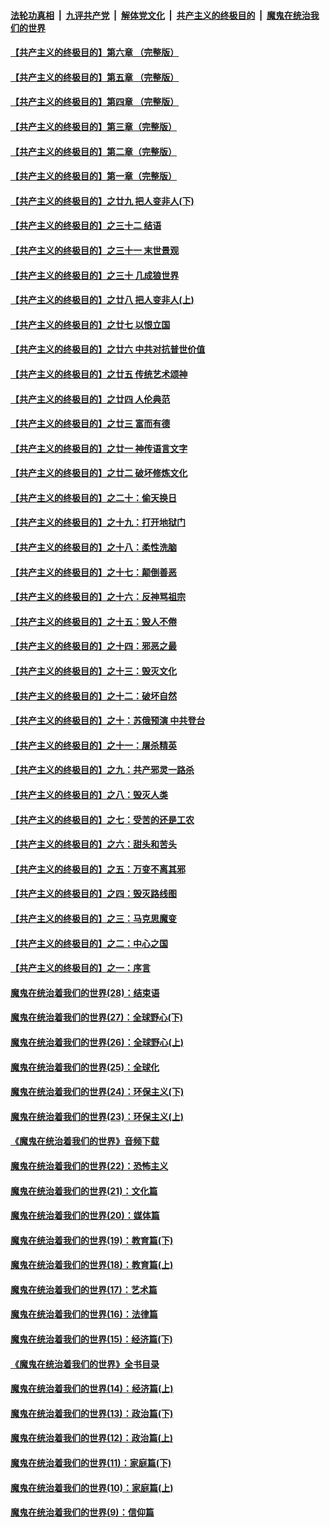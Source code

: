 

####  [法轮功真相](../../../../basic/blob/master/README.md?t=06212231) &nbsp;|&nbsp; [九评共产党](../../../../9ping.md/blob/master/README.md?t=06212231) &nbsp;|&nbsp; [解体党文化](../../../../jtdwh.md/blob/master/README.md?t=06212231)  &nbsp;|&nbsp; [共产主义的终极目的](../../../../gczydzjmd.md/blob/master/README.md?t=06212231) &nbsp;|&nbsp; [魔鬼在统治我们的世界](../../../../mgztzwmdsj.md/blob/master/README.md?t=06212231) 

#### [【共产主义的终极目的】第六章 （完整版）](../pages/nsc422/n11428913.md?t=06212231) 

#### [【共产主义的终极目的】第五章 （完整版）](../pages/nsc422/n11428912.md?t=06212231) 

#### [【共产主义的终极目的】第四章 （完整版）](../pages/nsc422/n11428907.md?t=06212231) 

#### [【共产主义的终极目的】第三章（完整版）](../pages/nsc422/n11428848.md?t=06212231) 

#### [【共产主义的终极目的】第二章（完整版）](../pages/nsc422/n11428831.md?t=06212231) 

#### [【共产主义的终极目的】第一章（完整版）](../pages/nsc422/n11417651.md?t=06212231) 

#### [【共产主义的终极目的】之廿九 把人变非人(下)](../pages/nsc422/n11344140.md?t=06212231) 

#### [【共产主义的终极目的】之三十二 结语](../pages/nsc422/n11360535.md?t=06212231) 

#### [【共产主义的终极目的】之三十一 末世景观](../pages/nsc422/n11351129.md?t=06212231) 

#### [【共产主义的终极目的】之三十 几成狼世界](../pages/nsc422/n11348280.md?t=06212231) 

#### [【共产主义的终极目的】之廿八 把人变非人(上)](../pages/nsc422/n11340492.md?t=06212231) 

#### [【共产主义的终极目的】之廿七 以恨立国](../pages/nsc422/n11336944.md?t=06212231) 

#### [【共产主义的终极目的】之廿六 中共对抗普世价值](../pages/nsc422/n11324785.md?t=06212231) 

#### [【共产主义的终极目的】之廿五 传统艺术颂神](../pages/nsc422/n11296396.md?t=06212231) 

#### [【共产主义的终极目的】之廿四 人伦典范](../pages/nsc422/n11296397.md?t=06212231) 

#### [【共产主义的终极目的】之廿三 富而有德](../pages/nsc422/n11283598.md?t=06212231) 

#### [【共产主义的终极目的】之廿一 神传语言文字](../pages/nsc422/n11263265.md?t=06212231) 

#### [【共产主义的终极目的】之廿二 破坏修炼文化](../pages/nsc422/n11245728.md?t=06212231) 

#### [【共产主义的终极目的】之二十：偷天换日](../pages/nsc422/n11238846.md?t=06212231) 

#### [【共产主义的终极目的】之十九：打开地狱门](../pages/nsc422/n11206376.md?t=06212231) 

#### [【共产主义的终极目的】之十八：柔性洗脑](../pages/nsc422/n11199994.md?t=06212231) 

#### [【共产主义的终极目的】之十七：颠倒善恶](../pages/nsc422/n11179782.md?t=06212231) 

#### [【共产主义的终极目的】之十六：反神骂祖宗](../pages/nsc422/n11166798.md?t=06212231) 

#### [【共产主义的终极目的】之十五：毁人不倦](../pages/nsc422/n11166792.md?t=06212231) 

#### [【共产主义的终极目的】之十四：邪恶之最](../pages/nsc422/n11150249.md?t=06212231) 

#### [【共产主义的终极目的】之十三：毁灭文化](../pages/nsc422/n11135227.md?t=06212231) 

#### [【共产主义的终极目的】之十二：破坏自然](../pages/nsc422/n11135214.md?t=06212231) 

#### [【共产主义的终极目的】之十：苏俄预演 中共登台](../pages/nsc422/n11118424.md?t=06212231) 

#### [【共产主义的终极目的】之十一：屠杀精英](../pages/nsc422/n11118442.md?t=06212231) 

#### [【共产主义的终极目的】之九：共产邪灵一路杀](../pages/nsc422/n11114139.md?t=06212231) 

#### [【共产主义的终极目的】之八：毁灭人类](../pages/nsc422/n11108503.md?t=06212231) 

#### [【共产主义的终极目的】之七：受苦的还是工农](../pages/nsc422/n11101809.md?t=06212231) 

#### [【共产主义的终极目的】之六：甜头和苦头](../pages/nsc422/n11096971.md?t=06212231) 

#### [【共产主义的终极目的】之五：万变不离其邪](../pages/nsc422/n11091285.md?t=06212231) 

#### [【共产主义的终极目的】之四：毁灭路线图](../pages/nsc422/n11086284.md?t=06212231) 

#### [【共产主义的终极目的】之三：马克思魔变](../pages/nsc422/n11061941.md?t=06212231) 

#### [【共产主义的终极目的】之二：中心之国](../pages/nsc422/n11047728.md?t=06212231) 

#### [【共产主义的终极目的】之一：序言](../pages/nsc422/n11086077.md?t=06212231) 

#### [魔鬼在统治着我们的世界(28)：结束语](../pages/nsc422/n10936246.md?t=06212231) 

#### [魔鬼在统治着我们的世界(27)：全球野心(下)](../pages/nsc422/n10928319.md?t=06212231) 

#### [魔鬼在统治着我们的世界(26)：全球野心(上)](../pages/nsc422/n10900318.md?t=06212231) 

#### [魔鬼在统治着我们的世界(25)：全球化](../pages/nsc422/n10788205.md?t=06212231) 

#### [魔鬼在统治着我们的世界(24)：环保主义(下)](../pages/nsc422/n10695307.md?t=06212231) 

#### [魔鬼在统治着我们的世界(23)：环保主义(上)](../pages/nsc422/n10688613.md?t=06212231) 

#### [《魔鬼在统治着我们的世界》音频下载](../pages/nsc422/n10635553.md?t=06212231) 

#### [魔鬼在统治着我们的世界(22)：恐怖主义](../pages/nsc422/n10614727.md?t=06212231) 

#### [魔鬼在统治着我们的世界(21)：文化篇](../pages/nsc422/n10597706.md?t=06212231) 

#### [魔鬼在统治着我们的世界(20)：媒体篇](../pages/nsc422/n10586579.md?t=06212231) 

#### [魔鬼在统治着我们的世界(19)：教育篇(下)](../pages/nsc422/n10564808.md?t=06212231) 

#### [魔鬼在统治着我们的世界(18)：教育篇(上)](../pages/nsc422/n10526970.md?t=06212231) 

#### [魔鬼在统治着我们的世界(17)：艺术篇](../pages/nsc422/n10499093.md?t=06212231) 

#### [魔鬼在统治着我们的世界(16)：法律篇](../pages/nsc422/n10485969.md?t=06212231) 

#### [魔鬼在统治着我们的世界(15)：经济篇(下)](../pages/nsc422/n10469975.md?t=06212231) 

#### [《魔鬼在统治着我们的世界》全书目录](../pages/nsc422/n10464261.md?t=06212231) 

#### [魔鬼在统治着我们的世界(14)：经济篇(上)](../pages/nsc422/n10457370.md?t=06212231) 

#### [魔鬼在统治着我们的世界(13)：政治篇(下)](../pages/nsc422/n10448270.md?t=06212231) 

#### [魔鬼在统治着我们的世界(12)：政治篇(上)](../pages/nsc422/n10444576.md?t=06212231) 

#### [魔鬼在统治着我们的世界(11)：家庭篇(下)](../pages/nsc422/n10440961.md?t=06212231) 

#### [魔鬼在统治着我们的世界(10)：家庭篇(上)](../pages/nsc422/n10435448.md?t=06212231) 

#### [魔鬼在统治着我们的世界(9)：信仰篇](../pages/nsc422/n10432159.md?t=06212231) 

